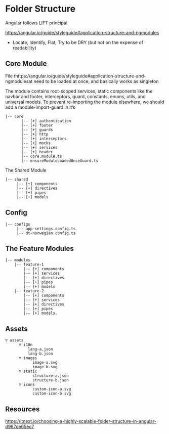 # Folder Structure

Angular follows LIFT principal

https://angular.io/guide/styleguide#application-structure-and-ngmodules

- Locate, Identify, Flat, Try to be DRY (but not on the expense of readability)

## Core Module

File thttps://angular.io/guide/styleguide#application-structure-and-ngmodulesat need to be loaded at once, and basically works as singleton

The module contains root-scoped services, static components like the navbar and footer, interceptors, guard, constants, enums, utils, and universal models. To prevent re-importing the module elsewhere, we should add a module-import-guard in it’s

```
|-- core
       |-- [+] authentication
       |-- [+] footer
       |-- [+] guards
       |-- [+] http
       |-- [+] interceptors
       |-- [+] mocks
       |-- [+] services
       |-- [+] header
       |-- core.module.ts
       |-- ensureModuleLoadedOnceGuard.ts
```

The Shared Module

```
|-- shared
     |-- [+] components
     |-- [+] directives
     |-- [+] pipes
     |-- [+] models
```

## Config

```
|-- configs
     |-- app-settings.config.ts
     |-- dt-norwegian.config.ts
```

## The Feature Modules

```
|-- modules
    |-- feature-1
        |-- [+] components
        |-- [+] services
        |-- [+] directives
        |-- [+] pipes
        |-- [+] models
    |-- feature-2
        |-- [+] components
        |-- [+] services
        |-- [+] directives
        |-- [+] pipes
        |-- [+] models
```

## Assets

```
▽ assets
      ▽ i18n
          lang-a.json
          lang-b.json
      ▽ images
            image-a.svg
            image-b.svg
      ▽ static
            structure-a.json
            structure-b.json
      ▽ icons
            custom-icon-a.svg
            custom-icon-b.svg
```

## Resources

https://itnext.io/choosing-a-highly-scalable-folder-structure-in-angular-d987de65ec7
